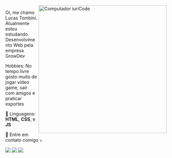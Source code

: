 <img src="https://raw.githubusercontent.com/MicaelliMedeiros/micaellimedeiros/master/image/computer-illustration.png" min-width="400px" max-width="400px" width="400px" align="right" alt="Computador iuriCode">

<p align="left"> 
  Oi, me chamo Lucas Tombini.<br>
  Atualmente estou estudando Desenvolvimento Web pela empresa GrowDev
</p>

<p align="left"> 
  Hobbies: No tempo livre gosto muito de jogar video game, sair com amigos e praticar esportes 
</p>

<p align="left">
  🦄 Linguagens: <b>HTML</b>, <b> CSS</b>, e<b> JS </b>
</p>


<p align="left">
  💌 Entre em contato comigo ⤵️
</p>

<p align="left">
  <a href="mailto:lucas.tombini@hotmail.com" alt="Email">
  <img src="https://img.shields.io/badge/-Gmail-FF0000?style=flat-square&labelColor=FF0000&logo=gmail&logoColor=white&link=LINK-DO-SEU-EMAIL" /></a>

  <a href="https://www.linkedin.com/in/lucas-tombini-514a801b9/" alt="Linkedin" target="blank">
  <img src="https://img.shields.io/badge/-Linkedin-0e76a8?style=flat-square&logo=Linkedin&logoColor=white&link=LINK-DO-SEU-LINKEDIN" /></a>


  <a href="https://www.instagram.com/tombinilucas/" alt="Instagram">
  <img src="https://img.shields.io/badge/-Instagram-DF0174?style=flat-square&labelColor=DF0174&logo=instagram&logoColor=white&link=LINK-DO-SEU-INSTAGRAM"/></a>
</p>  